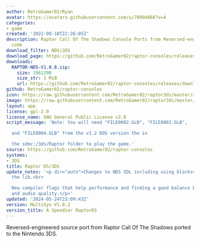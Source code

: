```yaml
---
author: RetroGamer02/Ryan
avatar: https://avatars.githubusercontent.com/u/70994866?v=4
categories:
- game
created: '2022-09-10T22:26:05Z'
description: Raptor Call Of The Shadows Console Ports from Reversed-engineered source
  code
download_filter: NDS|3DS
download_page: https://github.com/RetroGamer02/raptor-consoles/releases
downloads:
  RAPTOR-NDS-V1.0.8.zip:
    size: 1961298
    size_str: 1 MiB
    url: https://github.com/RetroGamer02/raptor-consoles/releases/download/MultiSys-V1.0.2/RAPTOR-NDS-V1.0.8.zip
github: RetroGamer02/raptor-consoles
icon: https://raw.githubusercontent.com/RetroGamer02/raptor3ds/master/rapicon.png
image: https://raw.githubusercontent.com/RetroGamer02/raptor3ds/master/RapBanner.png
layout: app
license: gpl-2.0
license_name: GNU General Public License v2.0
script_message: 'Note: You will need "FILE0002.GLB", "FILE0003.GLB",

  and "FILE0004.GLB" from the v1.2 DOS version the in

  the sdmc:/3ds/Raptor folder to play the game.'
source: https://github.com/RetroGamer02/raptor-consoles
systems:
- 3DS
title: Raptor DS/3DS
update_notes: '<p dir="auto">Changes to NDS SDL including using blocksds to compile
  the lib.<br>

  New compiler flags that help performance and finding a good balance between speed
  and audio quality.</p>'
updated: '2024-05-24T23:09:43Z'
version: MultiSys-V1.0.2
version_title: A Speedier RaptorDS
---
```

Reversed-engineered source port from Raptor Call Of The Shadows ported to the Nintendo 3DS.